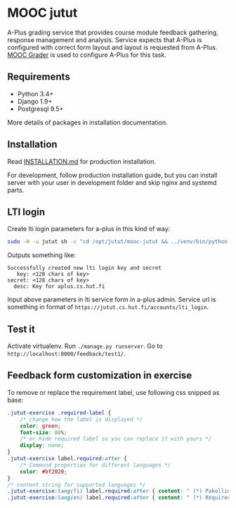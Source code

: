 
MOOC jutut
==========

A-Plus grading service that provides course module feedback gathering, response management and analysis.
Service expects that A-Plus is configured with correct form layout and layout is requested from A-Plus.
[MOOC Grader](https://github.com/Aalto-LeTech/mooc-grader) is used to configure A-Plus for this task.


Requirements
------------

* Python 3.4+
* Django 1.9+
* Postgresql 9.5+

More details of packages in installation documentation.


Installation
------------

Read [INSTALLATION.md](INSTALLATION.md) for production installation.

For development,
follow production installation guide,
but you can install server with your user in development folder and skip nginx and systemd parts.

LTI login
---------

Create lti login parameters for a-plus in this kind of way:

```sh
sudo -H -u jutut sh -c "cd /opt/jutut/mooc-jutut && ../venv/bin/python manage.py add_lti_key -d 'Key for aplus.cs.hut.fi'"
```

Outputs something like:

```
Successfully created new lti login key and secret
   key: <128 chars of key>
secret: <128 chars of key>
  desc: Key for aplus.cs.hut.fi
```

Input above parameters in lti service form in a-plus admin.
Service url is something in format of `https://jutut.cs.hut.fi/accounts/lti_login`.

Test it
-------

Activate virtualenv.
Run `./manage.py runserver`.
Go to `http://localhost:8000/feedback/test1/`.


Feedback form customization in exercise
---------------------------------------

To remove or replace the requirement label, use following css snipped as base:

```css
.jutut-exercise .required-label {
	/* change how the label is displayed */
	color: green;
	font-size: 80%;
	/* or hide required label so you can replace it with yours */
	display: none;
}
.jutut-exercise label.required:after {
	/* Commond properties for different languages */
	color: #bf2020;
}
/* content string for supported languages */
.jutut-exercise:lang(fi) label.required:after { content: " (*) Pakollinen"; }
.jutut-exercise:lang(en) label.required:after { content: " (*) Required"; }

```

